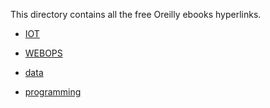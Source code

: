 This directory contains all the free Oreilly ebooks hyperlinks. 

- [IOT](IOT.md) 

- [WEBOPS](WEBOPS.md)

- [data](data.md)

- [programming](programming.md)
